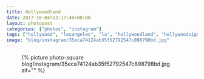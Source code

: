 ```yaml
---
title: Hollywoodland
date: 2017-10-04T13:17:40+00:00
layout: photopost
categories: ["photos", "instagram"]
tags: ["hollywood", "losangeles", "la", "hollywoodland", "hollywoodsign", "landscape", "usa", "california"]
image: "blog/instagram/35eca74124ab35f52792547c898798bd.jpg"
---
```


<figure class="photo photo--square">
  {% picture photo-square blog/instagram/35eca74124ab35f52792547c898798bd.jpg alt="" %}
</figure>


